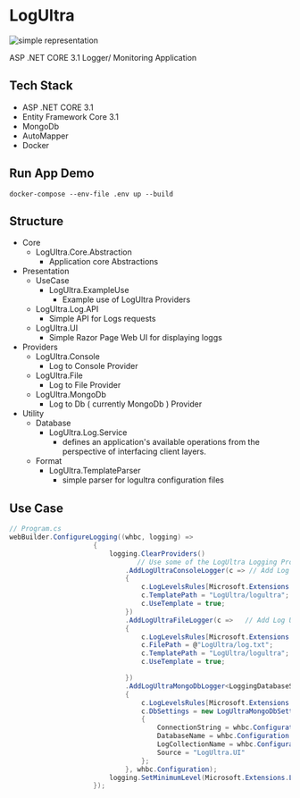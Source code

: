 # LogUltra

![simple representation](https://github.com/VeselinovStf/Entity-API/blob/main/repo/demo.png)

ASP .NET CORE 3.1 Logger/ Monitoring Application


## Tech Stack

- ASP .NET CORE 3.1
- Entity Framework Core 3.1
- MongoDb
- AutoMapper
- Docker

## Run App Demo
  
```
docker-compose --env-file .env up --build
```

## Structure

- Core
  - LogUltra.Core.Abstraction
    - Application core Abstractions
- Presentation
  - UseCase
    - LogUltra.ExampleUse
      - Example use of LogUltra Providers
  - LogUltra.Log.API
    - Simple API for Logs requests
  - LogUltra.UI
    - Simple Razor Page Web UI for displaying loggs
- Providers
  - LogUltra.Console
    - Log to Console Provider
  - LogUltra.File
    - Log to File Provider
  - LogUltra.MongoDb
    - Log to Db ( currently MongoDb ) Provider
- Utility
	- Database
    	- LogUltra.Log.Service
        	-  defines an application's available operations from the perspective of interfacing client layers.
	- Format
    	- LogUltra.TemplateParser
        	-  simple parser for logultra configuration files

## Use Case

```cs
// Program.cs
webBuilder.ConfigureLogging((whbc, logging) =>
                     {
                         logging.ClearProviders()
						 		// Use some of the LogUltra Logging Providers
                             .AddLogUltraConsoleLogger(c => // Add Log Ultra Console Provider
                             {
                                 c.LogLevelsRules[Microsoft.Extensions.Logging.LogLevel.Trace] = true;
                                 c.TemplatePath = "LogUltra/logultra";
                                 c.UseTemplate = true;
                             })
                             .AddLogUltraFileLogger(c =>   // Add Log Ultra File Provider
                             {
                                 c.LogLevelsRules[Microsoft.Extensions.Logging.LogLevel.Trace] = true;
                                 c.FilePath = @"LogUltra/log.txt";
                                 c.TemplatePath = "LogUltra/logultra";
                                 c.UseTemplate = true;

                             })
                             .AddLogUltraMongoDbLogger<LoggingDatabaseSetting>(c =>  // Add Log Ultra Database Provider ( MongoDb )
                             {
                                 c.LogLevelsRules[Microsoft.Extensions.Logging.LogLevel.Information] = true;
                                 c.DbSettings = new LogUltraMongoDbSetting()
                                 {
                                     ConnectionString = whbc.Configuration.GetSection("LoggingDatabaseSetting").GetSection("ConnectionString").Value,
                                     DatabaseName = whbc.Configuration.GetSection("LoggingDatabaseSetting").GetSection("DatabaseName").Value,
                                     LogCollectionName = whbc.Configuration.GetSection("LoggingDatabaseSetting").GetSection("LogCollectionName").Value,
                                     Source = "LogUltra.UI"
                                 };
                             }, whbc.Configuration);
                         logging.SetMinimumLevel(Microsoft.Extensions.Logging.LogLevel.Trace);
                     });
```